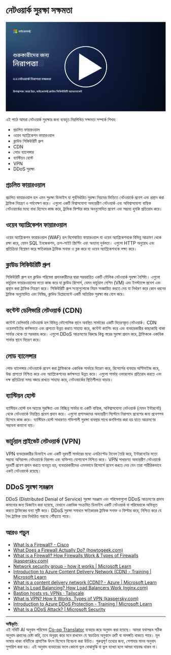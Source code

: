 <!--
CO_OP_TRANSLATOR_METADATA:
{
  "original_hash": "c3aba077bb98eebc925dd58d870229ab",
  "translation_date": "2025-09-03T20:18:34+00:00",
  "source_file": "3.3 Network security capabilities.md",
  "language_code": "bn"
}
-->
# নেটওয়ার্ক সুরক্ষা সক্ষমতা

[![ভিডিও দেখুন](../../translated_images/3-3_placeholder.1a1265ccd17434df15e62f7e405fd8fc6a956414505c1266772f33d926e17f22.bn.png)](https://learn-video.azurefd.net/vod/player?id=b2a4a548-d129-4add-ba68-eca416ec65bc)

এই পাঠে আমরা নেটওয়ার্ক সুরক্ষার জন্য ব্যবহৃত নিম্নলিখিত সক্ষমতা সম্পর্কে শিখব:

 - প্রচলিত ফায়ারওয়াল
 - ওয়েব অ্যাপ্লিকেশন ফায়ারওয়াল
 - ক্লাউড সিকিউরিটি গ্রুপ
 - CDN
 - লোড ব্যালেন্সার
 - ব্যাস্টিয়ন হোস্ট
 - VPN
 - DDoS সুরক্ষা

## প্রচলিত ফায়ারওয়াল

প্রচলিত ফায়ারওয়াল হল এমন সুরক্ষা ডিভাইস যা পূর্বনির্ধারিত সুরক্ষা নিয়মের ভিত্তিতে নেটওয়ার্কে প্রবেশ এবং প্রস্থান করা ট্রাফিক নিয়ন্ত্রণ ও পর্যবেক্ষণ করে। এগুলো একটি বিশ্বাসযোগ্য অভ্যন্তরীণ নেটওয়ার্ক এবং অবিশ্বাসযোগ্য বাহ্যিক নেটওয়ার্কের মধ্যে বাধা হিসেবে কাজ করে, ট্রাফিক ফিল্টার করে অননুমোদিত প্রবেশ এবং সম্ভাব্য হুমকি প্রতিরোধ করে।

## ওয়েব অ্যাপ্লিকেশন ফায়ারওয়াল

ওয়েব অ্যাপ্লিকেশন ফায়ারওয়াল (WAF) হল বিশেষায়িত ফায়ারওয়াল যা ওয়েব অ্যাপ্লিকেশনকে বিভিন্ন আক্রমণ থেকে রক্ষা করে, যেমন SQL ইনজেকশন, ক্রস-সাইট স্ক্রিপ্টিং এবং অন্যান্য দুর্বলতা। এগুলো HTTP অনুরোধ এবং প্রতিক্রিয়া বিশ্লেষণ করে ক্ষতিকারক ট্রাফিক সনাক্ত ও ব্লক করে যা ওয়েব অ্যাপ্লিকেশনকে লক্ষ্য করে।

## ক্লাউড সিকিউরিটি গ্রুপ

সিকিউরিটি গ্রুপ হল ক্লাউড পরিষেবা প্রদানকারীদের দ্বারা সরবরাহিত একটি মৌলিক নেটওয়ার্ক সুরক্ষা বৈশিষ্ট্য। এগুলো ভার্চুয়াল ফায়ারওয়ালের মতো কাজ করে যা ক্লাউড রিসোর্স, যেমন ভার্চুয়াল মেশিন (VM) এবং ইনস্ট্যান্সে প্রবেশ এবং প্রস্থান করা ট্রাফিক নিয়ন্ত্রণ করে। সিকিউরিটি গ্রুপ সংস্থাগুলোকে নিয়ম সংজ্ঞায়িত করতে দেয় যা নির্ধারণ করে কোন ধরনের ট্রাফিক অনুমোদিত এবং নিষিদ্ধ, ক্লাউড ডিপ্লয়মেন্টে একটি অতিরিক্ত সুরক্ষা স্তর যোগ করে।

## কন্টেন্ট ডেলিভারি নেটওয়ার্ক (CDN)

কন্টেন্ট ডেলিভারি নেটওয়ার্ক হল বিভিন্ন ভৌগোলিক স্থানে অবস্থিত সার্ভারের একটি বিতরণকৃত নেটওয়ার্ক। CDN ওয়েবসাইটের কর্মক্ষমতা এবং প্রাপ্যতা উন্নত করতে সাহায্য করে, কন্টেন্ট ক্যাশিং করে এবং ব্যবহারকারীর কাছাকাছি থাকা সার্ভার থেকে তা সরবরাহ করে। এগুলো DDoS আক্রমণের বিরুদ্ধে কিছু স্তরের সুরক্ষা প্রদান করে, ট্রাফিককে একাধিক সার্ভার স্থানে বিতরণ করে।

## লোড ব্যালেন্সার

লোড ব্যালেন্সার নেটওয়ার্কে প্রবেশ করা ট্রাফিককে একাধিক সার্ভারে বিতরণ করে, রিসোর্সের ব্যবহার অপ্টিমাইজ করে, উচ্চ প্রাপ্যতা নিশ্চিত করে এবং অ্যাপ্লিকেশনের কর্মক্ষমতা উন্নত করে। এগুলো সার্ভার ওভারলোড প্রতিরোধ করতে এবং দক্ষ প্রতিক্রিয়া সময় বজায় রাখতে সাহায্য করে, নেটওয়ার্কের স্থিতিশীলতা বাড়ায়।

## ব্যাস্টিয়ন হোস্ট

ব্যাস্টিয়ন হোস্ট হল অত্যন্ত সুরক্ষিত এবং বিচ্ছিন্ন সার্ভার যা একটি বাহ্যিক, অবিশ্বাসযোগ্য নেটওয়ার্ক (যেমন ইন্টারনেট) থেকে নেটওয়ার্কে নিয়ন্ত্রিত প্রবেশ প্রদান করে। এগুলো প্রশাসকদের অভ্যন্তরীণ সিস্টেমে নিরাপদে প্রবেশের জন্য প্রবেশপথ হিসেবে কাজ করে। ব্যাস্টিয়ন হোস্ট সাধারণত শক্তিশালী সুরক্ষা ব্যবস্থার সাথে কনফিগার করা হয় যাতে আক্রমণের সম্ভাবনা কমানো যায়।

## ভার্চুয়াল প্রাইভেট নেটওয়ার্ক (VPN)

VPN ব্যবহারকারীর ডিভাইস এবং একটি দূরবর্তী সার্ভারের মধ্যে এনক্রিপ্টেড টানেল তৈরি করে, ইন্টারনেটের মতো সম্ভাব্য অনিরাপদ নেটওয়ার্কে নিরাপদ এবং ব্যক্তিগত যোগাযোগ নিশ্চিত করে। VPN সাধারণত অভ্যন্তরীণ নেটওয়ার্কে দূরবর্তী প্রবেশ প্রদান করতে ব্যবহৃত হয়, ব্যবহারকারীদের এমনভাবে রিসোর্সে প্রবেশ করতে দেয় যেন তারা শারীরিকভাবে একই নেটওয়ার্কে রয়েছে।

## DDoS সুরক্ষা সরঞ্জাম

DDoS (Distributed Denial of Service) সুরক্ষা সরঞ্জাম এবং পরিষেবাগুলো DDoS আক্রমণের প্রভাব কমানোর জন্য ডিজাইন করা হয়েছে, যেখানে একাধিক সংক্রমিত ডিভাইস একটি নেটওয়ার্ক বা পরিষেবাকে অভিভূত করতে ট্রাফিকের বন্যা সৃষ্টি করে। DDoS সুরক্ষা সমাধান ক্ষতিকারক ট্রাফিক সনাক্ত ও ফিল্টার করে, নিশ্চিত করে যে বৈধ ট্রাফিক তার নির্ধারিত গন্তব্যে পৌঁছাতে পারে।

## আরও পড়ুন

- [What Is a Firewall? - Cisco](https://www.cisco.com/c/en/us/products/security/firewalls/what-is-a-firewall.html#~types-of-firewalls)
- [What Does a Firewall Actually Do? (howtogeek.com)](https://www.howtogeek.com/144269/htg-explains-what-firewalls-actually-do/)
- [What is a Firewall? How Firewalls Work & Types of Firewalls (kaspersky.com)](https://www.kaspersky.com/resource-center/definitions/firewall)
- [Network security group - how it works | Microsoft Learn](https://learn.microsoft.com/azure/virtual-network/network-security-group-how-it-works)
- [Introduction to Azure Content Delivery Network (CDN) - Training | Microsoft Learn](https://learn.microsoft.com/training/modules/intro-to-azure-content-delivery-network/?WT.mc_id=academic-96948-sayoung)
- [What is a content delivery network (CDN)? - Azure | Microsoft Learn](https://learn.microsoft.com/azure/cdn/cdn-overview?WT.mc_id=academic-96948-sayoung)
- [What Is Load Balancing? How Load Balancers Work (nginx.com)](https://www.nginx.com/resources/glossary/load-balancing/)
- [Bastion hosts vs. VPNs · Tailscale](https://tailscale.com/learn/bastion-hosts-vs-vpns/)
- [What is VPN? How It Works, Types of VPN (kaspersky.com)](https://www.kaspersky.com/resource-center/definitions/what-is-a-vpn)
- [Introduction to Azure DDoS Protection - Training | Microsoft Learn](https://learn.microsoft.com/training/modules/introduction-azure-ddos-protection/?WT.mc_id=academic-96948-sayoung)
- [What Is a DDoS Attack? | Microsoft Security](https://www.microsoft.com/security/business/security-101/what-is-a-ddos-attack?WT.mc_id=academic-96948-sayoung)

---

**অস্বীকৃতি**:  
এই নথিটি AI অনুবাদ পরিষেবা [Co-op Translator](https://github.com/Azure/co-op-translator) ব্যবহার করে অনুবাদ করা হয়েছে। আমরা যথাসম্ভব সঠিক অনুবাদ প্রদানের চেষ্টা করি, তবে অনুগ্রহ করে মনে রাখবেন যে স্বয়ংক্রিয় অনুবাদে ত্রুটি বা অসঙ্গতি থাকতে পারে। মূল ভাষায় থাকা নথিটিকে প্রামাণিক উৎস হিসেবে বিবেচনা করা উচিত। গুরুত্বপূর্ণ তথ্যের জন্য, পেশাদার মানব অনুবাদ সুপারিশ করা হয়। এই অনুবাদ ব্যবহারের ফলে কোনো ভুল বোঝাবুঝি বা ভুল ব্যাখ্যা হলে আমরা দায়বদ্ধ থাকব না।